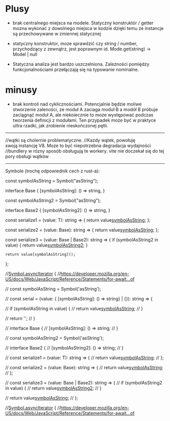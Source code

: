 # Plusy

-   brak centralnego miejsca na modele. Statyczny konstruktór / getter mozna wykonać z dowolnego miejsca w kodzie dzięki temu
    ze instancje są przechowywane w zmiennej statycznej

-   statyczny konstruktor, moze sprawdzić czy string / number, przychodzący z zewnątrz, jest poprawnym id.
    Mode.get(string) -> Model | null

-   Statyczna analiza jest bardzo uszczelniona. Zalezności pomiędzy funkcjonalnościami przełączają się na typowanie nominalne.

# minusy

-   brak kontroli nad cyklicznościami. Potencjalnie będzie moliwe stworzenie zaleności, ze moduł A zaciaga moduł B a modół B próbuje zaciągnąć moduł A,
    ale niekoiecznie to moze występować podczas tworzenia definicji z modułami.
    Ten przypadek moze być w praktyce ultra rzadki, jak zrobienie nieskończonej pętli.

---

<!-- >> https://medium.com/@Trott/using-worker-threads-in-node-js-80494136dbb6
>> https://web.logicspark.io/how-to-boost-node-js-performance-with-worker-threads/
https://medium.com/@gautamappu0/maximizing-node-js-performance-exploring-the-potential-of-worker-threads-79941c1aa258


Potencjalne rozwiązanie.
Request który ma wygenerować html-a
odpalamy ten request w nowym wątku. Potencjalnie moze to zapewnic izolacje pamięci pomiędzy requestami. (Lepsze bezpieczeństwo ?)

generowanie htmla mozemy przerzucić do wątku


https://www.linkedin.com/pulse/ultimate-guide-nodejs-performance-feat-clustering-pm2-sutradhar/ -->

//wątki są cholernie problematyczne.
//Kazdy wątek, powołuję swoją instancję V8. Moze to być niepotrzebna degradacja wydajności
//bundlery w rózny sposób obsługują te workery. vite nie doczekał się do tej pory obsługi wątków

---

Symbole (trochę odpowiednik cech z rust-a):

const symbolAsString = Symbol("asString");

interface Base {
[symbolAsString]: () => string,
}

const symbolAsString2 = Symbol("asString");

interface Base2 {
[symbolAsString2]: () => string,
}

const serialize1 = <T extends Base>(value: T): string => {
return value[symbolAsString]();
};

const serialize2 = (value: Base): string => {
return value[symbolAsString]();
};

const serialize3 = (value: Base | Base2): string => {
if (symbolAsString2 in value) {
return value[symbolAsString2]();
}

    return value[symbolAsString]();

};

//[Symbol.asyncIterator]() {
//https://developer.mozilla.org/en-US/docs/Web/JavaScript/Reference/Statements/for-await...of

// const symbolAsString = Symbol('asString');

// const serial = (value: { [symbolAsString]: () => string} | {}): string => {

// if (symbolAsString in value) {
// return value[symbolAsString]();
// }

// return '';
// }

// interface Base {
// [symbolAsString]: () => string;
// }

// const symbolAsString2 = Symbol('asString');

// interface Base2 {
// [symbolAsString2]: () => string;
// }

// const serialize1 = <T extends Base>(value: T): string => {
// return value[symbolAsString]();
// };

// const serialize2 = (value: Base): string => {
// return value[symbolAsString]();
// };

// const serialize3 = (value: Base | Base2): string => {
// if (symbolAsString2 in value) {
// return value[symbolAsString2]();
// }

// return value[symbolAsString]();
// };

//[Symbol.asyncIterator]() {
//https://developer.mozilla.org/en-US/docs/Web/JavaScript/Reference/Statements/for-await...of
